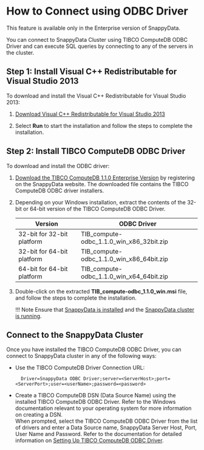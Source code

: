 <a id="howto-odbc"></a>
# How to Connect using ODBC Driver

<ent>This feature is available only in the Enterprise version of SnappyData. </br></ent>

You can connect to SnappyData Cluster using TIBCO ComputeDB ODBC Driver and can execute SQL queries by connecting to any of the servers in the cluster.

<a id="howto-odbc-step1"></a>
## Step 1: Install Visual C++ Redistributable for Visual Studio 2013

To download and install the Visual C++ Redistributable for Visual Studio 2013:

1. [Download Visual C++ Redistributable for Visual Studio 2013](https://www.microsoft.com/en-in/download/details.aspx?id=40784)

2. Select **Run** to start the installation and follow the steps to complete the installation.

<a id="howto-odbc-step2"></a>
## Step 2: Install TIBCO ComputeDB ODBC Driver

To download and install the ODBC driver:

1. [Download the TIBCO ComputeDB 1.1.0 Enterprise Version](http://www.snappydata.io/download) by registering on the SnappyData website. The downloaded file contains the TIBCO ComputeDB ODBC driver installers.

2. Depending on your Windows installation, extract the contents of the 32-bit or 64-bit version of the TIBCO ComputeDB ODBC Driver.

    | Version | ODBC Driver |
    |--------|--------|
    |32-bit for 32-bit platform|TIB_compute-odbc_1.1.0_win_x86_32bit.zip|
    |32-bit for 64-bit platform|TIB_compute-odbc_1.1.0_win_x86_64bit.zip|
    |64-bit for 64-bit platform|TIB_compute-odbc_1.1.0_win_x64_64bit.zip|

4. Double-click on the extracted **TIB_compute-odbc_1.1.0_win.msi** file, and follow the steps to complete the installation.

	!!! Note
		Ensure that [SnappyData is installed](../install.md) and the [SnappyData cluster is running](start_snappy_cluster.md).

## Connect to the SnappyData Cluster 
Once you have installed the TIBCO ComputeDB ODBC Driver, you can connect to SnappyData cluster in any of the following ways:

* Use the TIBCO ComputeDB Driver Connection URL:

		Driver=SnappyData ODBC Driver;server=<ServerHost>;port=<ServerPort>;user=<userName>;password=<password>

* Create a TIBCO ComputeDB DSN (Data Source Name) using the installed TIBCO ComputeDB ODBC Driver. Refer to the Windows documentation relevant to your operating system for more information on creating a DSN. </br>
When prompted, select the TIBCO ComputeDB ODBC Driver from the list of drivers and enter a Data Source name, SnappyData Server Host, Port, User Name and Password.
Refer to the documentation for detailed information on [Setting Up TIBCO ComputeDB ODBC Driver](../setting_up_odbc_driver-tableau_desktop.md).  
